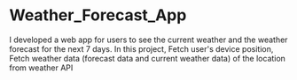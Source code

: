 # Weather_Forecast_App
I developed a web app for users to see the current weather and the weather forecast for the next 7 days. In this project, Fetch user's device position, Fetch weather data (forecast data and current weather data) of the location from weather API
